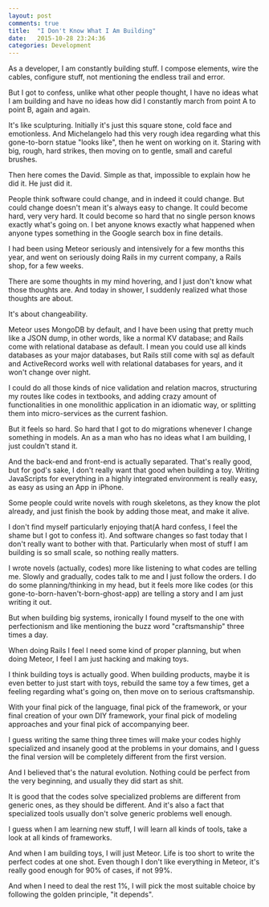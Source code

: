 ```yaml
---
layout: post
comments: true
title:  "I Don't Know What I Am Building"
date:   2015-10-28 23:24:36
categories: Development
---
```


As a developer, I am constantly building stuff. I compose elements, wire the cables, configure stuff, not mentioning the endless trail and error.

But I got to confess, unlike what other people thought, I have no ideas what I am building and have no ideas how did I constantly march from point A to point B, again and again.

It's like sculpturing. Initially it's just this square stone, cold face and emotionless. And Michelangelo had this very rough idea regarding what this gone-to-born statue "looks like", then he went on working on it. Staring with big, rough, hard strikes, then moving on to gentle, small and careful brushes.

Then here comes the David. Simple as that, impossible to explain how he did it. He just did it.

People think software could change, and in indeed it could change. But could change doesn't mean it's always easy to change. It could become hard, very very hard. It could become so hard that no single person knows exactly what's going on. I bet anyone knows exactly what happened when anyone types something in the Google search box in fine details.

I had been using Meteor seriously and intensively for a few months this year, and went on seriously doing Rails in my current company, a Rails shop, for a few weeks.

There are some thoughts in my mind hovering, and I just don't know what those thoughts are. And today in shower, I suddenly realized what those thoughts are about. 

It's about changeability. 

Meteor uses MongoDB by default, and I have been using that pretty much like a JSON dump, in other words, like a normal KV database; and Rails come with relational database as default. I mean you could use all kinds databases as your major databases, but Rails still come with sql as default and ActiveRecord works well with relational databases for years, and it won't change over night.

I could do all those kinds of nice validation and relation macros, structuring my routes like codes in textbooks, and adding crazy amount of functionalities in one monolithic application in an idiomatic way, or splitting them into micro-services as the current fashion.

But it feels so hard. So hard that I got to do migrations whenever I change something in models. An as a man who has no ideas what I am building, I just couldn't stand it. 

And the back-end and front-end is actually separated. That's really good, but for god's sake, I don't really want that good when building a toy. Writing JavaScripts for everything in a highly integrated environment is really easy, as easy as using an App in iPhone.

Some people could write novels with rough skeletons, as they know the plot already, and just finish the book by adding those meat, and make it alive.

I don't find myself particularly enjoying that(A hard confess, I feel the shame but I got to confess it). And software changes so fast today that I don't really want to bother with that. Particularly when most of stuff I am building is so small scale, so nothing really matters.

I wrote novels (actually, codes) more like listening to what codes are telling me. Slowly and gradually, codes talk to me and I just follow the orders. I do do some planning/thinking in my head, but it feels more like codes (or this gone-to-born-haven't-born-ghost-app) are telling a story and I am just writing it out.

But when building big systems, ironically I found myself to the one with perfectionism and like mentioning the buzz word "craftsmanship" three times a day.

When doing Rails I feel I need some kind of proper planning, but when doing Meteor, I feel I am just hacking and making toys. 

I think building toys is actually good. When building products, maybe it is even better to just start with toys, rebuild the same toy a few times, get a feeling regarding what's going on, then move on to serious craftsmanship.

With your final pick of the language, final pick of the framework, or your final creation of your own DIY framework, your final pick of modeling approaches and your final pick of accompanying beer. 

I guess writing the same thing three times will make your codes highly specialized and insanely good at the problems in your domains, and I guess the final version will be completely different from the first version.

And I believed that's the natural evolution. Nothing could be perfect from the very beginning, and usually they did start as shit.

It is good that the codes solve specialized problems are different from generic ones, as they should be different. And it's also a fact that specialized tools usually don't solve generic problems well enough.

I guess when I am learning new stuff, I will learn all kinds of tools, take a look at all kinds of frameworks.

And when I am building toys, I will just Meteor. Life is too short to write the perfect codes at one shot. Even though I don't like everything in Meteor, it's really good enough for 90% of cases, if not 99%.

And when I need to deal the rest 1%, I will pick the most suitable choice by following the golden principle, "it depends".
